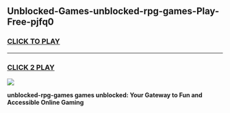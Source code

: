 
## Unblocked-Games-unblocked-rpg-games-Play-Free-pjfq0
<h3>
<a href="https://premium76.site?title=unblocked-rpg-games&ref=18A">CLICK TO PLAY</a></h3>
<hr>

<h3>
<a href="https://premium76.site?title=unblocked-rpg-games&ref=18A">CLICK 2 PLAY</a>
  
</h3>

<a href="https://premium76.site?title=unblocked-rpg-games&ref=18A"><img src="https://clearcache.store/games.png"></a>


**unblocked-rpg-games games unblocked: Your Gateway to Fun and Accessible Online Gaming**
